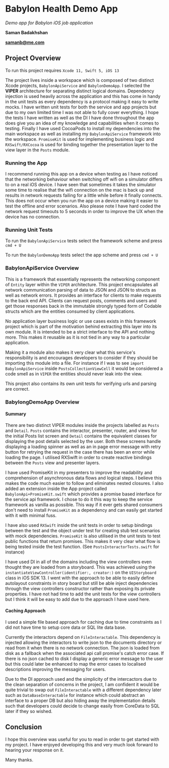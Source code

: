 # Babylon Health Demo App

*Demo app for Babylon iOS job application*

**Saman Badakhshan**

**samanb@me.com**

## Project Overview

To run this project requires `Xcode 11, Swift 5, iOS 13`

The project lives inside a workspace which is composed of two distinct Xcode projects, `BabylonApiService` and `BabylonDemoApp`. I selected the **VIPER** architecture for separating distinct logical domains. Dependency injection is used heavily across the application and this has come in handy in the unit tests as every dependency is a protocol making it easy to write mocks. I have written unit tests for both the service and app projects but due to my own limited time I was not able to fully cover everything. I hope the tests I have written as well as the DI I have done throughout the app does give you an idea of my knowledge and capabilities when it comes to testing. Finally I have used CocoaPods to install my dependencies into the main workspace as well as installing my `BabylonApiService` framework into the workspace. `PromiseKit` is used for implementing business logic and `RXSwift/RXCocoa` is used for binding together the presentation layer to the view layer in the `Posts` module.

### Running the App

I recommend running this app on a device when testing as I have noticed that the networking behaviour when switching off wifi on a simulator differs to on a real iOS device. I have seen that sometimes it takes the simulator some time to realise that the wifi connection on the mac is back up and results in network requests failing for a little while before it finally connects. This does not occur when you run the app on a device making it easier to test the offline and error scenarios. Also please note I have hard coded the network request timeouts to 5 seconds in order to improve the UX when the device has no connection.

### Running Unit Tests

To run the `BabylonApiService` tests select the framework scheme and press `cmd + U`

To run the `BabylonDemoApp` tests select the app scheme and press `cmd + U`

### BabylonApiService Overview

This is a framework that essentially represents the networking component of `Entity` layer within the `VIPER` architecture. This project encapsulates all network communication parsing of data to JSON and JSON to structs as well as network errors. It provides an interface for clients to make requests to the back end API. Clients can request posts, comments and users and get those responses back in the immutable strongly typed form of Codable structs which are the entities consumed by client applications.

No application layer business logic or use cases exists in this framework project which is part of the motivation behind extracting this layer into its own module. It is intended to be a strict interface to the API and nothing more. This makes it reusable as it is not tied in any way to a particular application.  

Making it a module also makes it very clear what this service's responsibility is and encourages developers to consider if they should be importing this module into a file. For instance if I was to see `import BabylonApiService` inside `PostsCollectionViewCell` it would be considered a code smell as in `VIPER` the entities should never leak into the view.

This project also contains its own unit tests for verifying urls and parsing are correct.

### BabylongDemoApp Overview

#### Summary
There are two distinct VIPER modules inside the projects labelled as `Posts` and `Detail`. `Posts` contains the interactor, presenter, router, and views for the initial Posts list screen and `Detail` contains the equivalent classes for displaying the post details selected by the user. Both these screens handle displaying a loading spinner as well as an in page error message with retry button for retrying the request in the case there has been an error while loading the page. I utilised RXSwift in order to create reactive bindings between the `Posts` view and  presenter layers.  

I have used PromiseKit in my presenters to improve the readability and comprehension of asynchronous data flows and logical steps. I believe this makes the code much easier to follow and eliminates nested closures. I also added an extension inside the App project called `BabylonApi+PromiseKit.swift` which provides a promise based interface for the service api framework. I chose to do it this way to keep the service framework as vanilla as possible. This way if it ever gets shared consumers don't need to install `PromiseKit` as a dependency and can easily get started with it with minimal fuss.

I have also used `RXSwift` inside the unit tests in order to setup bindings between the test and the object under test for creating stub test scenarios with mock dependencies. `PromiseKit` is also utilised in the unit tests to test public functions that return promises. This makes it very clear what flow is being tested inside the test function. (See `PostsInteractorTests.swift` for instance)

I have used DI in all of the domains including the view controllers even thought they are loaded from a storyboard. This was achieved using the `instantiateViewController(identifier:, creator:)` on the `UIStoryboard` class in iOS SDK 13. I went with the approach to be able to easily define autolayout constraints in story board but still be able inject dependencies through the view controllers constructor rather than exposing its private properties. I have not had time to add the unit tests for the view controllers but I think it will be easy to add due to the approach I have used here.

#### Caching Approach
I used a simple file based approach for caching due to time constraints as I did not have time to setup core data or SQL lite data base.

Currently the interactors depend on `FileInteractable`. This dependency is injected allowing the interactors to write json to the documents directory or read from it when there is no network connection. The json is loaded from disk as a fallback when the associated api call promise's catch error case. If there is no json cached to disk I display a generic error message to the user but this could later be enhanced to map the error cases to localised descriptions improving the messaging for users.

Due to the DI approach used and the simplicity of the intercactors due to the clean separation of concerns in the project, I am confident  it would be quite trivial to swap out `FileInteractable` with a different dependency later such as `DataBaseInteractable` for instance which could abstract an interface to a proper DB but also hiding away the implementation details such that developers could decide to change easily from CoreData to SQL later if they so wished.

## Conclusion

I hope this overview was useful for you to read in order to get started with my project. I have enjoyed developing this and very much look forward to hearing your response on it.

Many thanks.
